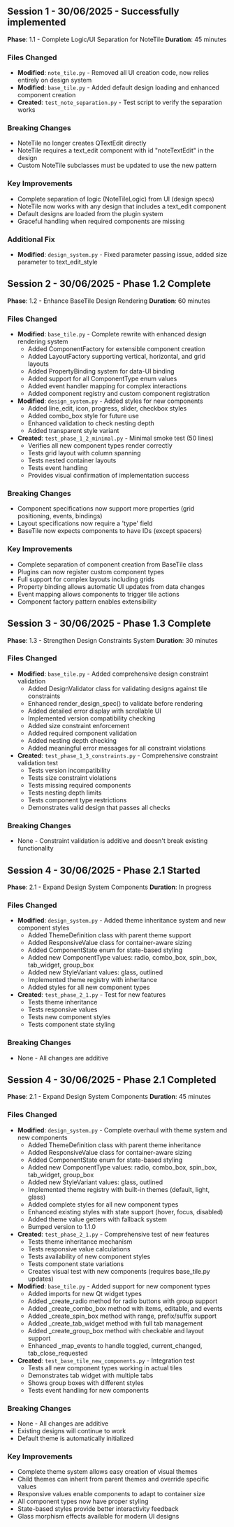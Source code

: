 ## Session 1 - 30/06/2025 - Successfully implemented
**Phase**: 1.1 - Complete Logic/UI Separation for NoteTile
**Duration**: 45 minutes

### Files Changed
- **Modified**: `note_tile.py` - Removed all UI creation code, now relies entirely on design system
- **Modified**: `base_tile.py` - Added default design loading and enhanced component creation
- **Created**: `test_note_separation.py` - Test script to verify the separation works

### Breaking Changes
- NoteTile no longer creates QTextEdit directly
- NoteTile requires a text_edit component with id "noteTextEdit" in the design
- Custom NoteTile subclasses must be updated to use the new pattern

### Key Improvements
- Complete separation of logic (NoteTileLogic) from UI (design specs)
- NoteTile now works with any design that includes a text_edit component
- Default designs are loaded from the plugin system
- Graceful handling when required components are missing
### Additional Fix
- **Modified**: `design_system.py` - Fixed parameter passing issue, added size parameter to text_edit_style

## Session 2 - 30/06/2025 - Phase 1.2 Complete
**Phase**: 1.2 - Enhance BaseTile Design Rendering
**Duration**: 60 minutes

### Files Changed
- **Modified**: `base_tile.py` - Complete rewrite with enhanced design rendering system
  - Added ComponentFactory for extensible component creation
  - Added LayoutFactory supporting vertical, horizontal, and grid layouts
  - Added PropertyBinding system for data-UI binding
  - Added support for all ComponentType enum values
  - Added event handler mapping for complex interactions
  - Added component registry and custom component registration
- **Modified**: `design_system.py` - Added styles for new components
  - Added line_edit, icon, progress, slider, checkbox styles
  - Added combo_box style for future use
  - Enhanced validation to check nesting depth
  - Added transparent style variant
- **Created**: `test_phase_1_2_minimal.py` - Minimal smoke test (50 lines)
  - Verifies all new component types render correctly
  - Tests grid layout with column spanning
  - Tests nested container layouts
  - Tests event handling
  - Provides visual confirmation of implementation success

### Breaking Changes
- Component specifications now support more properties (grid positioning, events, bindings)
- Layout specifications now require a 'type' field
- BaseTile now expects components to have IDs (except spacers)

### Key Improvements
- Complete separation of component creation from BaseTile class
- Plugins can now register custom component types
- Full support for complex layouts including grids
- Property binding allows automatic UI updates from data changes
- Event mapping allows components to trigger tile actions
- Component factory pattern enables extensibility


## Session 3 - 30/06/2025 - Phase 1.3 Complete
**Phase**: 1.3 - Strengthen Design Constraints System
**Duration**: 30 minutes

### Files Changed
- **Modified**: `base_tile.py` - Added comprehensive design constraint validation
  - Added DesignValidator class for validating designs against tile constraints
  - Enhanced render_design_spec() to validate before rendering
  - Added detailed error display with scrollable UI
  - Implemented version compatibility checking
  - Added size constraint enforcement
  - Added required component validation
  - Added nesting depth checking
  - Added meaningful error messages for all constraint violations
- **Created**: `test_phase_1_3_constraints.py` - Comprehensive constraint validation test
  - Tests version incompatibility
  - Tests size constraint violations
  - Tests missing required components
  - Tests nesting depth limits
  - Tests component type restrictions
  - Demonstrates valid design that passes all checks

### Breaking Changes
- None - Constraint validation is additive and doesn't break existing functionality


## Session 4 - 30/06/2025 - Phase 2.1 Started
**Phase**: 2.1 - Expand Design System Components
**Duration**: In progress

### Files Changed
- **Modified**: `design_system.py` - Added theme inheritance system and new component styles
  - Added ThemeDefinition class with parent theme support
  - Added ResponsiveValue class for container-aware sizing
  - Added ComponentState enum for state-based styling
  - Added new ComponentType values: radio, combo_box, spin_box, tab_widget, group_box
  - Added new StyleVariant values: glass, outlined
  - Implemented theme registry with inheritance
  - Added styles for all new component types
- **Created**: `test_phase_2_1.py` - Test for new features
  - Tests theme inheritance
  - Tests responsive values
  - Tests new component styles
  - Tests component state styling

### Breaking Changes
- None - All changes are additive


## Session 4 - 30/06/2025 - Phase 2.1 Completed
**Phase**: 2.1 - Expand Design System Components
**Duration**: 45 minutes

### Files Changed
- **Modified**: `design_system.py` - Complete overhaul with theme system and new components
  - Added ThemeDefinition class with parent theme inheritance
  - Added ResponsiveValue class for container-aware sizing
  - Added ComponentState enum for state-based styling
  - Added new ComponentType values: radio, combo_box, spin_box, tab_widget, group_box
  - Added new StyleVariant values: glass, outlined
  - Implemented theme registry with built-in themes (default, light, glass)
  - Added complete styles for all new component types
  - Enhanced existing styles with state support (hover, focus, disabled)
  - Added theme value getters with fallback system
  - Bumped version to 1.1.0
- **Created**: `test_phase_2_1.py` - Comprehensive test of new features
  - Tests theme inheritance mechanism
  - Tests responsive value calculations
  - Tests availability of new component styles
  - Tests component state variations
  - Creates visual test with new components (requires base_tile.py updates)
- **Modified**: `base_tile.py` - Added support for new component types
  - Added imports for new Qt widget types
  - Added _create_radio method for radio buttons with group support
  - Added _create_combo_box method with items, editable, and events
  - Added _create_spin_box method with range, prefix/suffix support
  - Added _create_tab_widget method with full tab management
  - Added _create_group_box method with checkable and layout support
  - Enhanced _map_events to handle toggled, current_changed, tab_close_requested
- **Created**: `test_base_tile_new_components.py` - Integration test
  - Tests all new component types working in actual tiles
  - Demonstrates tab widget with multiple tabs
  - Shows group boxes with different styles
  - Tests event handling for new components
### Breaking Changes
- None - All changes are additive
- Existing designs will continue to work
- Default theme is automatically initialized

### Key Improvements
- Complete theme system allows easy creation of visual themes
- Child themes can inherit from parent themes and override specific values
- Responsive values enable components to adapt to container size
- All component types now have proper styling
- State-based styles provide better interactivity feedback
- Glass morphism effects available for modern UI designs